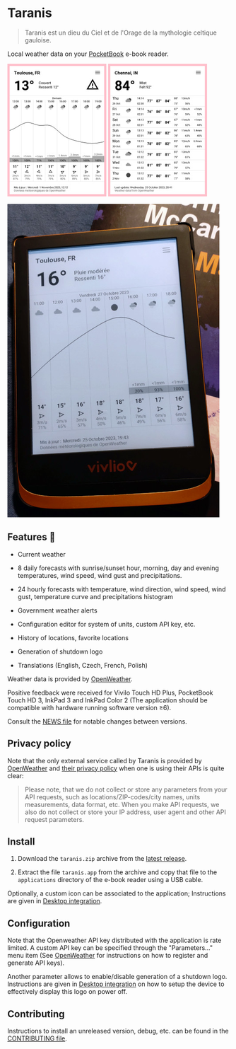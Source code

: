 # Taranis

> Taranis est un dieu du Ciel et de l'Orage de la mythologie celtique
> gauloise.

Local weather data on your [PocketBook](https://pocketbook.ch/en-ch)
e-book reader.

![Hourly forecast screenshot](./docs/screenshot-hourly-forecast.jpg) ![Daily forecast screenshot](./docs/screenshot-daily-forecast.jpg)

![Application running on Vivlio reader](./docs/application-running-vivlio-reader.jpg)

## Features 🥳

* Current weather

* 8 daily forecasts with sunrise/sunset hour, morning, day and evening
  temperatures, wind speed, wind gust and precipitations.

* 24 hourly forecasts with temperature, wind direction, wind speed,
  wind gust, temperature curve and precipitations histogram
  
* Government weather alerts
  
* Configuration editor for system of units, custom API key, etc.

* History of locations, favorite locations

* Generation of shutdown logo

* Translations (English, Czech, French, Polish)

Weather data is provided by [OpenWeather](https://openweather.co.uk).

Positive feedback were received for Vivilo Touch HD Plus, PocketBook
Touch HD 3, InkPad 3 and InkPad Color 2 (The application should be
compatible with hardware running software version ≥6).

Consult the [NEWS file](NEWS.md) for notable changes between versions.

## Privacy policy

Note that the only external service called by Taranis is provided by
[OpenWeather](https://openweather.co.uk) and [their privacy
policy](https://openweather.co.uk/privacy-policy) when one is using
their APIs is quite clear:

>  Please note, that we do not collect or store any parameters from
>  your API requests, such as locations/ZIP-codes/city names, units
>  measurements, data format, etc. When you make API requests, we also
>  do not collect or store your IP address, user agent and other API
>  request parameters.

## Install

1. Download the `taranis.zip` archive from the [latest
   release](https://github.com/orontee/taranis/releases/latest).
   
2. Extract the file `taranis.app` from the archive and copy that file
   to the `applications` directory of the e-book reader using a USB
   cable.

Optionally, a custom icon can be associated to the application;
Instructions are given in [Desktop
integration](./docs/desktop_integration.md#application-icon).

## Configuration

Note that the Openweather API key distributed with the application is
rate limited. A custom API key can be specified through the
"Parameters…" menu item (See [OpenWeather](https://openweathermap.org)
for instructions on how to register and generate API keys).

Another parameter allows to enable/disable generation of a shutdown
logo. Instructions are given in [Desktop
integration](./docs/desktop_integration.md#shutdown-logo) on how to setup the device
to effectively display this logo on power off.

## Contributing

Instructions to install an unreleased version, debug, etc. can be
found in the [CONTRIBUTING file](./CONTRIBUTING.md).
